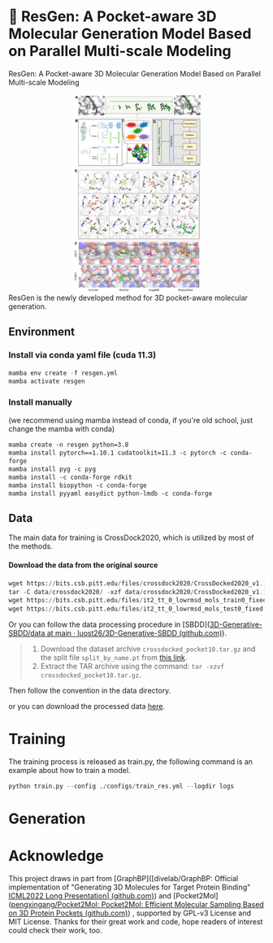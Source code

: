 :loudspeaker: ResGen: A Pocket-aware 3D Molecular Generation Model Based on Parallel Multi-scale Modeling
=======
ResGen: A Pocket-aware 3D Molecular Generation Model Based on Parallel Multi-scale Modeling
<div align=center>
<img src="./figures/toc.png" width="50%" height="50%" alt="TOC" align=center />
</div>
ResGen is the newly developed method for 3D pocket-aware molecular generation. 

## Environment 

### Install via conda yaml file (cuda 11.3)

```python
mamba env create -f resgen.yml
mamba activate resgen 
```

### Install manually 

(we recommend using mamba instead of conda, if you're old school, just change the mamba with conda)

```
mamba create -n resgen python=3.8
mamba install pytorch==1.10.1 cudatoolkit=11.3 -c pytorch -c conda-forge
mamba install pyg -c pyg
mamba install -c conda-forge rdkit
mamba install biopython -c conda-forge
mamba install pyyaml easydict python-lmdb -c conda-forge
```



## Data 

The main data for training is CrossDock2020, which is utilized by most of the methods. 

#### Download the data from the original source

```python
wget https://bits.csb.pitt.edu/files/crossdock2020/CrossDocked2020_v1.1.tgz -P data/crossdock2020/
tar -C data/crossdock2020/ -xzf data/crossdock2020/CrossDocked2020_v1.1.tgz
wget https://bits.csb.pitt.edu/files/it2_tt_0_lowrmsd_mols_train0_fixed.types -P data/crossdock2020/
wget https://bits.csb.pitt.edu/files/it2_tt_0_lowrmsd_mols_test0_fixed.types -P data/crossdock2020/
```

Or you can follow the data processing procedure in [SBDD]([3D-Generative-SBDD/data at main · luost26/3D-Generative-SBDD (github.com)](https://github.com/luost26/3D-Generative-SBDD/tree/main/data)).  

> 1. Download the dataset archive `crossdocked_pocket10.tar.gz` and the split file `split_by_name.pt` from [this link](https://drive.google.com/drive/folders/1CzwxmTpjbrt83z_wBzcQncq84OVDPurM).
> 2. Extract the TAR archive using the command: `tar -xzvf crossdocked_pocket10.tar.gz`.

Then follow the convention in the data directory.  

or you can download the processed data [here](). 

# Training 

The training process is released as train.py, the following command is an example about how to train a model.

```python
python train.py --config ./configs/train_res.yml --logdir logs
```



# Generation



# Acknowledge

This project draws in part from [GraphBP]([divelab/GraphBP: Official implementation of "Generating 3D Molecules for Target Protein Binding" [ICML2022 Long Presentation\] (github.com)](https://github.com/divelab/GraphBP)) and [Pocket2Mol]([pengxingang/Pocket2Mol: Pocket2Mol: Efficient Molecular Sampling Based on 3D Protein Pockets (github.com)](https://github.com/pengxingang/Pocket2Mol)) , supported by GPL-v3 License and MIT License. Thanks for their great work and code, hope readers of interest could check their work, too.  









